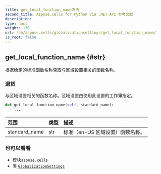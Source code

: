 ```yaml
---
title: get_local_function_name方法
second_title: Aspose.Cells for Python via .NET API 参考文献
description:
type: docs
weight: 130
url: /zh/aspose.cells/globalizationsettings/get_local_function_name/
is_root: false
---
```

##  get_local_function_name {#str}
根据给定的标准函数名称获取与区域设置相关的函数名称。


### 退货

与区域设置相关的函数名称。区域设置由使用此设置的工作簿指定。


```python
def get_local_function_name(self, standard_name):
    ...
```


|范围|类型|描述|
| :- | :- | :- |
| standard_name | str |标准（en-US 区域设置）函数名称。|



### 也可以看看
* 模块[`aspose.cells`](../../)
* 类 [`GlobalizationSettings`](/cells/python-net/zh/aspose.cells/globalizationsettings)
